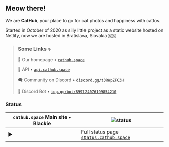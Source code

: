 ## Meow there!

We are **CatHub**, your place to go for cat photos and happiness with cattos.

Started in October of 2020 as silly little project as a static website hosted on Netlify, now we are hosted in Bratislava, Slovakia :slovakia:

> ### Some Links :arrow_heading_down:
> 
> :house_with_garden: Our homepage • [`cathub.space`](https://cathub.space/?f=github-org-readme)
> 
> :electric_plug: API • [`api.cathub.space`](https://api.cathub.space)
>
> :left_speech_bubble: Community on Discord • [`discord.gg/t3RWpZFC3H`](https://discord.gg/t3RWpZFC3H)
> 
> :symbols: Discord Bot • [`top.gg/bot/899724076199854210`](https://top.gg/bot/899724076199854210)

### Status

| `cathub.space` Main site • Blackie | ![status](https://shields.io/uptimerobot/status/m789048728-2fe8e507d80cd15c998bf30c) |
| --- | ---------- |
| :arrow_forward: | Full status page [`status.cathub.space`](https://status.cathub.space)
